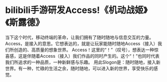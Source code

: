 # bilibili手游研发Access!《机动战姬》《斯露德》
当下这个时代，移动终端的革命，让我们拥有了随时随地与信息交互的力量。Access，是接入的意思。它想表达的，就是让玩家能随时随地Access（接入）我们所创造的、高质量的想象世界。 Access！这里的“！”（叹号），想表达一种惊喜感，这是伴随着Access（接入）我们作品的同时产生的。这个“！”也同时代表我们所追求的一种品质，一种新鲜感与乐趣。 用此Slogon是：随时随地，接入新世界。有一种，忙碌的生活之余，随时随地，可以进入新的世界，享受快乐的感觉。
